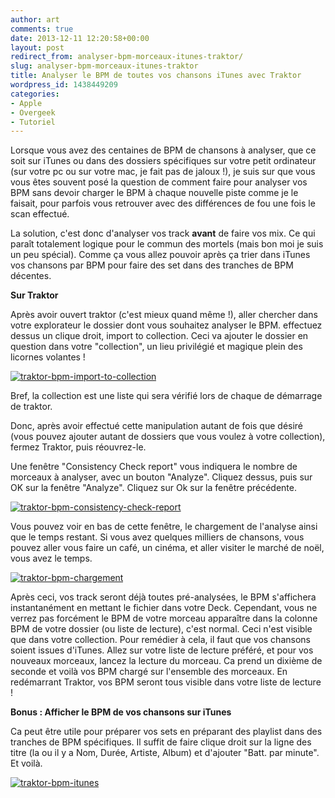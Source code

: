 ```yaml
---
author: art
comments: true
date: 2013-12-11 12:20:58+00:00
layout: post
redirect_from: analyser-bpm-morceaux-itunes-traktor/
slug: analyser-bpm-morceaux-itunes-traktor
title: Analyser le BPM de toutes vos chansons iTunes avec Traktor
wordpress_id: 1438449209
categories:
- Apple
- Overgeek
- Tutoriel
---
```


Lorsque vous avez des centaines de BPM de chansons à analyser, que ce soit sur iTunes ou dans des dossiers spécifiques sur votre petit ordinateur (sur votre pc ou sur votre mac, je fait pas de jaloux !), je suis sur que vous vous êtes souvent posé la question de comment faire pour analyser vos BPM sans devoir charger le BPM à chaque nouvelle piste comme je le faisait, pour parfois vous retrouver avec des différences de fou une fois le scan effectué.

La solution, c'est donc d'analyser vos track **avant** de faire vos mix. Ce qui paraît totalement logique pour le commun des mortels (mais bon moi je suis un peu spécial). Comme ça vous allez pouvoir après ça trier dans iTunes vos chansons par BPM pour faire des set dans des tranches de BPM décentes.

**Sur Traktor**

Après avoir ouvert traktor (c'est mieux quand même !), aller chercher dans votre explorateur le dossier dont vous souhaitez analyser le BPM. effectuez dessus un clique droit, import to collection. Ceci va ajouter le dossier en question dans votre "collection", un lieu privilégié et magique plein des licornes volantes !

[
](https://irz.fr/recherche?q=traktor-bpm-chargement) [
](https://irz.fr/recherche?q=traktor-bpm-consistency-check-report) [![traktor-bpm-import-to-collection](https://static.irz.fr/2013/12/traktor-bpm-import-to-collection-640x493.png)](https://irz.fr/recherche?q=traktor-bpm-import-to-collection)

Bref, la collection est une liste qui sera vérifié lors de chaque de démarrage de traktor.

Donc, après avoir effectué cette manipulation autant de fois que désiré (vous pouvez ajouter autant de dossiers que vous voulez à votre collection), fermez Traktor, puis réouvrez-le.

Une fenêtre "Consistency Check report" vous indiquera le nombre de morceaux à analyser, avec un bouton "Analyze". Cliquez dessus, puis sur OK sur la fenêtre "Analyze". Cliquez sur Ok sur la fenêtre précédente.

[![traktor-bpm-consistency-check-report](https://static.irz.fr/2013/12/traktor-bpm-consistency-check-report.png)](https://irz.fr/recherche?q=traktor-bpm-consistency-check-report)

Vous pouvez voir en bas de cette fenêtre, le chargement de l'analyse ainsi que le temps restant. Si vous avez quelques milliers de chansons, vous pouvez aller vous faire un café, un cinéma, et aller visiter le marché de noël, vous avez le temps.

[![traktor-bpm-chargement](https://static.irz.fr/2013/12/traktor-bpm-chargement-640x493.png)](https://irz.fr/recherche?q=traktor-bpm-chargement)

Après ceci, vos track seront déjà toutes pré-analysées, le BPM s'affichera instantanément en mettant le fichier dans votre Deck. Cependant, vous ne verrez pas forcément le BPM de votre morceau apparaître dans la colonne BPM de votre dossier (ou liste de lecture), c'est normal. Ceci n'est visible que dans votre collection. Pour remédier à cela, il faut que vos chansons soient issues d'iTunes. Allez sur votre liste de lecture préféré, et pour vos nouveaux morceaux, lancez la lecture du morceau. Ca prend un dixième de seconde et voilà vos BPM chargé sur l'ensemble des morceaux. En redémarrant Traktor, vos BPM seront tous visible dans votre liste de lecture !

**Bonus : Afficher le BPM de vos chansons sur iTunes**

Ca peut être utile pour préparer vos sets en préparant des playlist dans des tranches de BPM spécifiques. Il suffit de faire clique droit sur la ligne des titre (la ou il y a Nom, Durée, Artiste, Album) et d'ajouter "Batt. par minute". Et voilà.

[![traktor-bpm-itunes](https://static.irz.fr/2013/12/traktor-bpm-itunes-640x372.png)](https://irz.fr/recherche?q=traktor-bpm-itunes)

